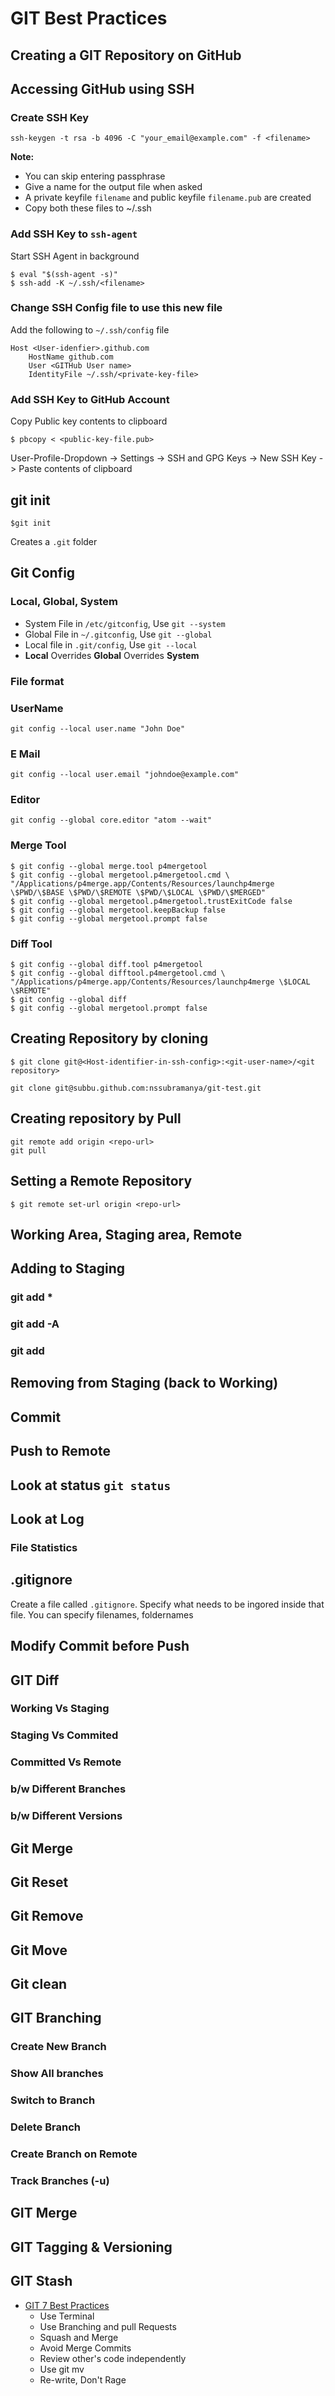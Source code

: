 # GIT Best Practices

## Creating a GIT Repository on GitHub
## Accessing GitHub using SSH
### Create SSH Key

```
ssh-keygen -t rsa -b 4096 -C "your_email@example.com" -f <filename>
```
**Note:**

* You can skip entering passphrase
* Give a name for the output file when asked
* A private keyfile ```filename``` and public keyfile ```filename.pub``` are created
* Copy both these files to ~/.ssh

### Add SSH Key to ```ssh-agent```
Start SSH Agent in background

```
$ eval "$(ssh-agent -s)"
$ ssh-add -K ~/.ssh/<filename>
```

### Change SSH Config file to use this new file
Add the following to ```~/.ssh/config``` file

```
Host <User-idenfier>.github.com
	HostName github.com
	User <GITHub User name>
	IdentityFile ~/.ssh/<private-key-file>

```
### Add SSH Key to GitHub Account
Copy Public key contents to clipboard
```
$ pbcopy < <public-key-file.pub>
```

User-Profile-Dropdown -> Settings -> SSH and GPG Keys -> New SSH Key -> Paste contents of clipboard

## git init

```
$git init
```
Creates a ```.git``` folder

## Git Config
### Local, Global, System

* System File in ```/etc/gitconfig```, Use ```git --system```
* Global File in ```~/.gitconfig```, Use ```git --global```
* Local file in ```.git/config```, Use ```git --local```
* __Local__ Overrides __Global__ Overrides __System__

### File format
### UserName

```
git config --local user.name "John Doe"
```

### E Mail
```
git config --local user.email "johndoe@example.com"
```

### Editor
```
git config --global core.editor "atom --wait"
```

### Merge Tool

```
$ git config --global merge.tool p4mergetool
$ git config --global mergetool.p4mergetool.cmd \
"/Applications/p4merge.app/Contents/Resources/launchp4merge \$PWD/\$BASE \$PWD/\$REMOTE \$PWD/\$LOCAL \$PWD/\$MERGED"
$ git config --global mergetool.p4mergetool.trustExitCode false
$ git config --global mergetool.keepBackup false
$ git config --global mergetool.prompt false
```

### Diff Tool

```
$ git config --global diff.tool p4mergetool
$ git config --global difftool.p4mergetool.cmd \
"/Applications/p4merge.app/Contents/Resources/launchp4merge \$LOCAL \$REMOTE"
$ git config --global diff
$ git config --global mergetool.prompt false
```


## Creating Repository by cloning

```
$ git clone git@<Host-identifier-in-ssh-config>:<git-user-name>/<git repository>

git clone git@subbu.github.com:nssubramanya/git-test.git
```
## Creating repository by Pull

```
git remote add origin <repo-url>
git pull
```
## Setting a Remote Repository

```
$ git remote set-url origin <repo-url>
```
## Working Area, Staging area, Remote
## Adding to Staging
### git add *
### git add -A
### git add <filename>
### 
## Removing from Staging (back to Working)
## Commit 
## Push to Remote
## Look at status ```git status```
## Look at Log
### File Statistics
## .gitignore
Create a file called ```.gitignore```.
Specify what needs to be ingored inside that file. You can specify filenames, foldernames

## Modify Commit before Push
## GIT Diff
### Working Vs Staging
### Staging Vs Commited
### Committed Vs Remote
### b/w Different Branches
### b/w Different Versions

## Git Merge

## Git Reset

## Git Remove
## Git Move
## Git clean

## GIT Branching
### Create New Branch
### Show All branches
### Switch to Branch
### Delete Branch
### Create Branch on Remote
### Track Branches (-u)
## GIT Merge
## GIT Tagging & Versioning
## GIT Stash





* [GIT 7 Best Practices](https://yeti.co/blog/get-the-most-out-of-git-7-best-practices-for-budding-developers/)
	* Use Terminal
	* Use Branching and pull Requests
	* Squash and Merge
	* Avoid Merge Commits
	* Review other's code independently
	* Use git mv
	* Re-write, Don't Rage




